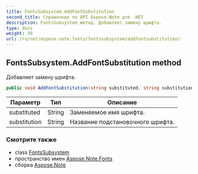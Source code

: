 ```yaml
---
title: FontsSubsystem.AddFontSubstitution
second_title: Справочник по API Aspose.Note для .NET
description: FontsSubsystem метод. Добавляет замену шрифта.
type: docs
weight: 30
url: /ru/net/aspose.note.fonts/fontssubsystem/addfontsubstitution/
---
```

## FontsSubsystem.AddFontSubstitution method

Добавляет замену шрифта.

```csharp
public void AddFontSubstitution(string substituted, string substitution)
```

| Параметр | Тип | Описание |
| --- | --- | --- |
| substituted | String | Заменяемое имя шрифта. |
| substitution | String | Название подстановочного шрифта. |

### Смотрите также

* class [FontsSubsystem](../)
* пространство имен [Aspose.Note.Fonts](../../fontssubsystem/)
* сборка [Aspose.Note](../../../)


